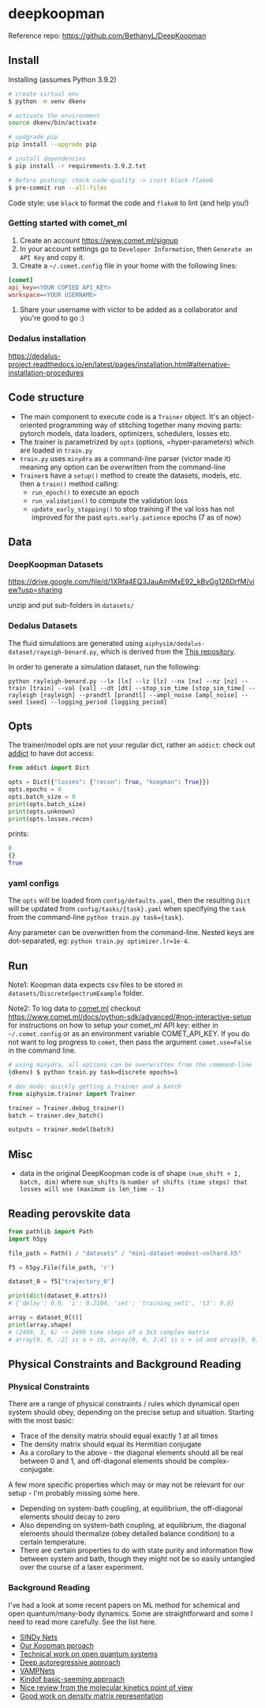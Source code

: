 # deepkoopman

Reference repo: https://github.com/BethanyL/DeepKoopman

## Install

Installing (assumes Python 3.9.2)

```bash
# create virtual env
$ python -m venv dkenv

# activate the environment
source dkenv/bin/activate

# updgrade pip
pip install --upgrade pip

# install dependencies
$ pip install -r requirements-3.9.2.txt

# Before pushing: check code-quality -> isort black flake8
$ pre-commit run --all-files
```

Code style: use `black` to format the code and `flake8` to lint (and help you!)

### Getting started with comet_ml

1. Create an account https://www.comet.ml/signup
2. In your account settings go to `Developer Information`, then `Generate an API Key` and copy it.
3. Create a `~/.comet.config` file in your home with the following lines:

  ```ini
  [comet]
  api_key=<YOUR COPIED API_KEY>
  workspace=<YOUR USERNAME>
  ```

1. Share your username with victor to be added as a collaborator and you're good to go :)

### Dedalus installation
https://dedalus-project.readthedocs.io/en/latest/pages/installation.html#alternative-installation-procedures

## Code structure

* The main component to execute code is a `Trainer` object. It's an object-oriented programming way of stitching together many moving parts: pytorch models, data loaders, optimizers, schedulers, losses etc.
* The trainer is parametrized by `opts` (options, =hyper-parameters) which are loaded in `train.py`
* `train.py` uses `minydra` as a command-line parser (victor made it) meaning any option can be overwritten from the command-line
* `Trainer`s have a `setup()` method to create the datasets, models, etc. then a `train()` method calling:
  * `run_epoch()` to execute an epoch
  * `run_validation()` to compute the validation loss
  * `update_early_stopping()` to stop training if the val loss has not improved for the past `opts.early.patience` epochs (7 as of now)


## Data

### DeepKoopman Datasets

https://drive.google.com/file/d/1XRfa4EQ3JauAmlMxE92_kBvGg126DrfM/view?usp=sharing

unzip and put sub-folders in `datasets/`

### Dedalus Datasets
The fluid simulations are generated using `aiphysim/dedalus-dataset/rayeigh-benard.py`, which is derived from the [This repository](https://github.com/benkywenk/RB2D/blob/main/RB2D_convection.ipynb). 

In order to generate a simulation dataset, run the following:

```
python rayleigh-benard.py --lx [lx] --lz [lz] --nx [nx] --nz [nz] --train [train] --val [val] --dt [dt] --stop_sim_time [stop_sim_time] --rayleigh [rayleigh] --prandtl [prandtl] --ampl_noise [ampl_noise] --seed [seed] --logging_period [logging_period]
```

## Opts

The trainer/model opts are not your regular dict, rather an `addict`: check out [addict](https://github.com/mewwts/addict) to have dot access:

```python
from addict import Dict

opts = Dict({"losses": {"recon": True, "koopman": True}})
opts.epochs = 4
opts.batch_size = 8
print(opts.batch_size)
print(opts.unknown)
print(opts.losses.recon)
```

prints:

```python
8
{}
True
```

### yaml configs

The `opts` will be loaded from `config/defaults.yaml`, then the resulting `Dict` will be updated from `config/tasks/{task}.yaml` when specifying the `task` from the command-line `python train.py task={task}`.

Any parameter can be overwritten from the command-line. Nested keys are dot-separated, eg: `python train.py optimizer.lr=1e-4`.

## Run

Note1: Koopman data expects csv files to be stored in `datasets/DiscreteSpectrumExample` folder.

Note2: To log data to [comet.ml](https://comet.ml) checkout <https://www.comet.ml/docs/python-sdk/advanced/#non-interactive-setup> for instructions on how to setup your comet_ml API key: either in `~/.comet.config` or as an environment variable COMET_API_KEY. If you do not want to log progress to `comet`, then pass the argument `comet.use=False` in the command line.

```bash
# using minydra, all options can be overwritten from the command-line
(dkenv) $ python train.py task=discrete epochs=1
```

```python
# dev mode: quickly getting a trainer and a batch
from aiphysim.trainer import Trainer

trainer = Trainer.debug_trainer()
batch = trainer.dev_batch()

outputs = trainer.model(batch)
```

## Misc

* data in the original DeepKoopman code is of shape `(num_shift + 1, batch, dim)` where `num_shifts` is `number of shifts (time steps) that losses will use (maximum is len_time - 1)`

## Reading perovskite data

```python
from pathlib import Path
import h5py

file_path = Path() / "datasets" / "mini-dataset-modest-volhard.h5"

f5 = h5py.File(file_path, 'r')

dataset_0 = f5["trajectory_0"]

print(dict(dataset_0.attrs))
# {'delay': 0.0, 'i': 0.2104, 'set': 'training_set1', 't3': 0.0}

array = dataset_0[()]
print(array.shape)
# (2499, 3, 6) -> 2499 time steps of a 3x3 complex matrix 
# array[0, 0, :2] is a + ib, array[0, 0, 2:4] is c + id and array[0, 0, 4:6] is e + if
```

## Physical Constraints and Background Reading

### Physical Constraints

There are a range of physical constraints / rules which dynamical open system should obey, depending on the precise setup and situation. Starting with the most basic:

* Trace of the density matrix should equal exactly 1 at all times
* The density matrix should equal its Hermitian conjugate
* As a corollary to the above - the diagonal elements should all be real between 0 and 1, and off-diagonal elements should be complex-conjugate. 

A few more specific properties which may or may not be relevant for our setup - I'm probably missing some here.

* Depending on system-bath coupling, at equilibrium, the off-diagonal elements should decay to zero
* Also depending on system-bath coupling, at equilibrium, the diagonal elements should thermalize (obey detailed balance condition) to a certain temperature.
* There are certain properties to do with state purity and information flow between system and bath, though they might not be so easily untangled over the course of a laser experiment.

### Background Reading

I've had a look at some recent papers on ML method for schemical and open quantum/many-body dynamics. Some are straightforward and some I need to read more carefully. See the list here.

* [SINDy Nets](https://www.pnas.org/content/pnas/116/45/22445.full.pdf)
* [Our Koopman pproach](https://www.nature.com/articles/s41467-018-07210-0)
* [Technical work on open quantum systems](https://arxiv.org/pdf/2009.05580.pdf)
* [Deep autoregressive approach](https://journals.aps.org/prl/pdf/10.1103/PhysRevLett.124.020503?casa_token=FQRxHr56qG4AAAAA%3AezXAl8-sx5g-qjE_BpXMunfRSRL8VTyAz-KsxTE7uT9Uq34d7kwPPZl9KyUbvSDe0HaJW8gIEuaZoek)
* [VAMPNets](https://www.nature.com/articles/s41467-017-02388-1)
* [Kindof basic-seeming approach](https://www.sciencedirect.com/science/article/pii/S0301010418304336?casa_token=f52aa7YsslYAAAAA:8XG5IfnhslZd_SF38mlnOvsuhyaOo3y7dry1ocXH1uaEbONSZGaTAP2tsBor6dT6K96KKViLWR0)
* [Nice review from the molecular kinetics point of view](https://pubs.acs.org/doi/full/10.1021/acs.chemrev.0c01195)
* [Good work on density matrix representation](https://arxiv.org/abs/1103.4542)
